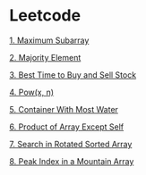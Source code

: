 # Leetcode

 [1. Maximum Subarray](https://github.com/ashishpdeshpande/Leetcode/tree/main/cpp%20/Maximum%20Subarray%20)
 
 [2. Majority Element](https://github.com/ashishpdeshpande/Leetcode/tree/main/cpp%20/Majority%20Element%20)

 [3. Best Time to Buy and Sell Stock](https://github.com/ashishpdeshpande/Leetcode/tree/main/cpp%20/Best%20Time%20to%20Buy%20and%20Sell%20Stock%20)

 [4. Pow(x, n)](https://github.com/ashishpdeshpande/Leetcode/tree/main/cpp%20/Pow(x%20%2C%20n)%20)

[5. Container With Most Water](https://github.com/ashishpdeshpande/Leetcode/tree/main/cpp%20/Container%20With%20Most%20Water%20)

[6. Product of Array Except Self](https://github.com/ashishpdeshpande/Leetcode/tree/main/cpp%20/Product%20of%20Array%20Except%20Self%20)

[7. Search in Rotated Sorted Array](https://github.com/ashishpdeshpande/Leetcode/tree/main/cpp%20/Search%20in%20Rotated%20Sorted%20Array%20)

[8. Peak Index in a Mountain Array]()

